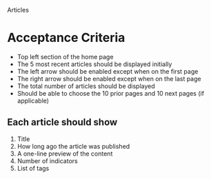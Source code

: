 Articles

Acceptance Criteria
===================
* Top left section of the home page
* The 5 most recent articles should be displayed initially
* The left arrow should be enabled except when on the first page
* The right arrow should be enabled except when on the last page
* The total number of articles should be displayed
* Should be able to choose the 10 prior pages and 10 next pages (if applicable)

Each article should show
------------------------
1. Title
2. How long ago the article was published
3. A one-line preview of the content
4. Number of indicators
5. List of tags